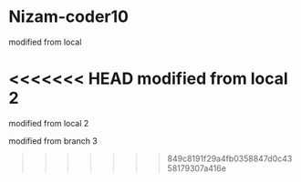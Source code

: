 # Nizam-coder10

modified from local

<<<<<<< HEAD
modified from local 2
=======
modified from local 2

modified from branch 3
>>>>>>> 849c8191f29a4fb0358847d0c4358179307a416e
